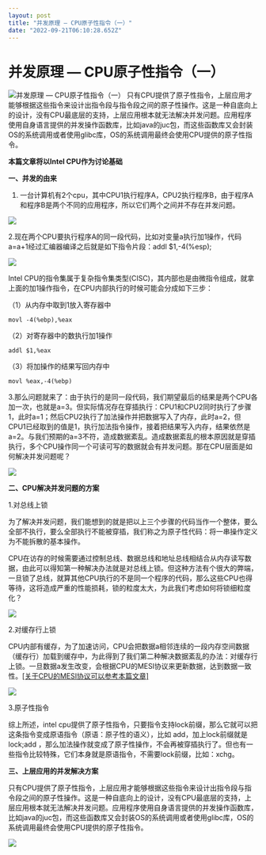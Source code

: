 ```yaml
---
layout: post
title: "并发原理 — CPU原子性指令（一）"
date: "2022-09-21T06:10:28.652Z"
---
```

并发原理 — CPU原子性指令（一）
==================

![并发原理 — CPU原子性指令（一）](https://img2022.cnblogs.com/blog/2839691/202209/2839691-20220921082409056-661015795.png) 只有CPU提供了原子性指令，上层应用才能够根据这些指令来设计出指令段与指令段之间的原子性操作。这是一种自底向上的设计，没有CPU最底层的支持，上层应用根本就无法解决并发问题。应用程序使用自身语言提供的并发操作函数库，比如java的juc包，而这些函数库又会封装OS的系统调用或者使用glibc库，OS的系统调用最终会使用CPU提供的原子性指令。

**本篇文章将以Intel CPU作为讨论基础**

**一、并发的由来**

1.  一台计算机有2个cpu，其中CPU1执行程序A，CPU2执行程序B，由于程序A和程序B是两个不同的应用程序，所以它们两个之间并不存在并发问题。

![](https://img2022.cnblogs.com/blog/2839691/202209/2839691-20220921112955329-1501951817.png)

2.现在两个CPU要执行程序A的同一段代码，比如对变量a执行加1操作，代码a=a+1经过汇编器编译之后就是如下指令片段：addl $1,-4(%esp);

![](https://img2022.cnblogs.com/blog/2839691/202209/2839691-20220921113034138-442075343.png)

Intel CPU的指令集属于复杂指令集类型(CISC)，其内部也是由微指令组成，就拿上面的加1操作指令，在CPU内部执行的时候可能会分成如下三步：

（1）从内存中取到1放入寄存器中

    movl -4(%ebp),%eax
    

（2）对寄存器中的数执行加1操作

    addl $1,%eax
    

（3）将加操作的结果写回内存中

    movl %eax,-4(%ebp)
    

3.那么问题就来了：由于执行的是同一段代码，我们期望最后的结果是两个CPU各加一次，也就是a=3。但实际情况存在穿插执行：CPU1和CPU2同时执行了步骤1，此时a=1；然后CPU2执行了加法操作并把数据写入了内存，此时a=2，但CPU1已经取到的值是1，执行加法指令操作，接着把结果写入内存，结果依然是a=2。与我们预期的a=3不符，造成数据紊乱。造成数据紊乱的根本原因就是穿插执行，多个CPU操作同一个可读可写的数据就会有并发问题。那在CPU层面是如何解决并发问题呢？

![](https://img2022.cnblogs.com/blog/2839691/202209/2839691-20220921113057698-2073646783.png)

**二、CPU解决并发问题的方案**

1.对总线上锁

为了解决并发问题，我们能想到的就是把以上三个步骤的代码当作一个整体，要么全部不执行，要么全部执行不能被穿插，我们称之为原子性代码：将一串操作定义为不能拆散的基本操作。

CPU在访存的时候需要通过控制总线、数据总线和地址总线相结合从内存读写数据，由此可以得知第一种解决办法就是对总线上锁。但这种方法有个很大的弊端，一旦锁了总线，就算其他CPU执行的不是同一个程序的代码，那么这些CPU也得等待，这将造成严重的性能损耗，锁的粒度太大，为此我们考虑如何将锁细粒度化？

![](https://img2022.cnblogs.com/blog/2839691/202209/2839691-20220921113117727-530394672.png)

2.对缓存行上锁

CPU内部有缓存，为了加速访问，CPU会把数据a相邻连续的一段内存空间数据（缓存行）加载到缓存中，为此得到了我们第二种解决数据紊乱的办法：对缓存行上锁。一旦数据a发生改变，会根据CPU的MESI协议来更新数据，达到数据一致性。[\[关于CPU的MESI协议可以参考本篇文章\]](http://mp.weixin.qq.com/s?__biz=MzA5MjA3NTc3NA==&mid=2247483950&idx=1&sn=acf40649902d18107edadd36c7e1e713&chksm=9073e1bfa70468a9ef23fb6e03612fc68e1cfcadc72a52bef9bd151fddea26382977132e8975&scene=21#wechat_redirect)

![](https://img2022.cnblogs.com/blog/2839691/202209/2839691-20220921113138443-1639782120.png)

3.原子性指令

综上所述，intel cpu提供了原子性指令，只要指令支持lock前缀，那么它就可以把这条指令变成原语指令（原语：原子性的语义），比如 add，加上lock前缀就是 lock;add ，那么加法操作就变成了原子性操作，不会再被穿插执行了。但也有一些指令比较特殊，它们本身就是原语指令，不需要lock前缀，比如：xchg。

**三、上层应用的并发解决方案**

只有CPU提供了原子性指令，上层应用才能够根据这些指令来设计出指令段与指令段之间的原子性操作。这是一种自底向上的设计，没有CPU最底层的支持，上层应用根本就无法解决并发问题。应用程序使用自身语言提供的并发操作函数库，比如java的juc包，而这些函数库又会封装OS的系统调用或者使用glibc库，OS的系统调用最终会使用CPU提供的原子性指令。

![](https://img2022.cnblogs.com/blog/2839691/202209/2839691-20220921113211388-633063797.png)